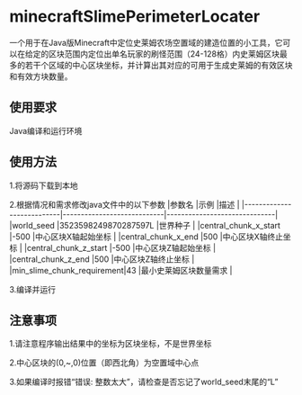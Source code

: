 # minecraftSlimePerimeterLocater
一个用于在Java版Minecraft中定位史莱姆农场空置域的建造位置的小工具，它可以在给定的区块范围内定位出单名玩家的刷怪范围（24-128格）内史莱姆区块最多的若干个区域的中心区块坐标，并计算出其对应的可用于生成史莱姆的有效区块和有效方块数量。

## 使用要求
Java编译和运行环境

## 使用方法
1.将源码下载到本地

2.根据情况和需求修改java文件中的以下参数
|参数名                     |示例                         |描述                          |
|---------------------------|----------------------------|------------------------------|
|world_seed                 |3523598249870287597L        |世界种子                       |
|central_chunk_x_start      |-500                        |中心区块X轴起始坐标             |
|central_chunk_x_end        |500                         |中心区块X轴终止坐标             |
|central_chunk_z_start      |-500                        |中心区块Z轴起始坐标             |
|central_chunk_z_end        |500                         |中心区块Z轴终止坐标             |
|min_slime_chunk_requirement|43                          |最小史莱姆区块数量需求          |

3.编译并运行

## 注意事项
1.请注意程序输出结果中的坐标为区块坐标，不是世界坐标

2.中心区块的(0,~,0)位置（即西北角）为空置域中心点

3.如果编译时报错“错误: 整数太大”，请检查是否忘记了world_seed末尾的“L”
